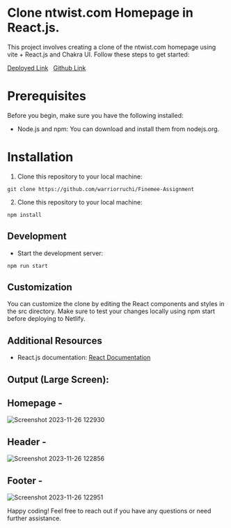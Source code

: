  #  Clone ntwist.com Homepage in React.js.

 This project involves creating a clone of the ntwist.com homepage using vite + React.js and Chakra UI. Follow these steps to get started:

 
[Deployed Link](https://stirring-rugelach-67226a.netlify.app/) &nbsp;
[Github Link](https://github.com/warriorruchi/Finemee-Assignment)

# Prerequisites
Before you begin, make sure you have the following installed:

- Node.js and npm: You can download and install them from nodejs.org.

# Installation
1. Clone this repository to your local machine:
```
git clone https://github.com/warriorruchi/Finemee-Assignment
```
2. Clone this repository to your local machine:
```
npm install

```
## Development
- Start the development server:
```
npm run start

```

## Customization
You can customize the clone by editing the React components and styles in the src directory. Make sure to test your changes locally using npm start before deploying to Netlify.

## Additional Resources
- React.js documentation: [React Documentation](https://reactjs.org/docs/getting-started.html)

 ## Output (Large Screen): 

 ## Homepage -
![Screenshot 2023-11-26 122930](https://github.com/warriorruchi/Finemee-Assignment/assets/120272171/83d1e788-60a6-4ea4-9c04-541ef7e0641b)

## Header -

![Screenshot 2023-11-26 122856](https://github.com/warriorruchi/Finemee-Assignment/assets/120272171/f12ca676-aa03-425d-9f13-194b741c4a41)


## Footer -  
 ![Screenshot 2023-11-26 122951](https://github.com/warriorruchi/Finemee-Assignment/assets/120272171/82f28163-5ed4-4855-9a62-9be70af503fd)



Happy coding! Feel free to reach out if you have any questions or need further assistance.



